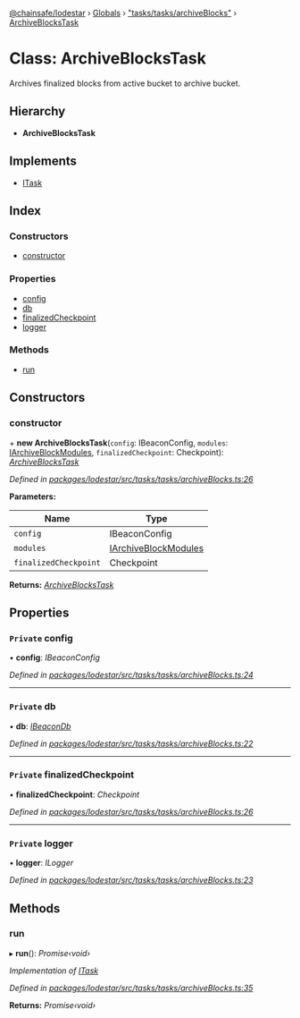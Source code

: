 [@chainsafe/lodestar](../README.md) › [Globals](../globals.md) › ["tasks/tasks/archiveBlocks"](../modules/_tasks_tasks_archiveblocks_.md) › [ArchiveBlocksTask](_tasks_tasks_archiveblocks_.archiveblockstask.md)

# Class: ArchiveBlocksTask

Archives finalized blocks from active bucket to archive bucket.

## Hierarchy

* **ArchiveBlocksTask**

## Implements

* [ITask](../interfaces/_tasks_interface_.itask.md)

## Index

### Constructors

* [constructor](_tasks_tasks_archiveblocks_.archiveblockstask.md#constructor)

### Properties

* [config](_tasks_tasks_archiveblocks_.archiveblockstask.md#private-config)
* [db](_tasks_tasks_archiveblocks_.archiveblockstask.md#private-db)
* [finalizedCheckpoint](_tasks_tasks_archiveblocks_.archiveblockstask.md#private-finalizedcheckpoint)
* [logger](_tasks_tasks_archiveblocks_.archiveblockstask.md#private-logger)

### Methods

* [run](_tasks_tasks_archiveblocks_.archiveblockstask.md#run)

## Constructors

###  constructor

\+ **new ArchiveBlocksTask**(`config`: IBeaconConfig, `modules`: [IArchiveBlockModules](../interfaces/_tasks_tasks_archiveblocks_.iarchiveblockmodules.md), `finalizedCheckpoint`: Checkpoint): *[ArchiveBlocksTask](_tasks_tasks_archiveblocks_.archiveblockstask.md)*

*Defined in [packages/lodestar/src/tasks/tasks/archiveBlocks.ts:26](https://github.com/ChainSafe/lodestar/blob/9dda0faba/packages/lodestar/src/tasks/tasks/archiveBlocks.ts#L26)*

**Parameters:**

Name | Type |
------ | ------ |
`config` | IBeaconConfig |
`modules` | [IArchiveBlockModules](../interfaces/_tasks_tasks_archiveblocks_.iarchiveblockmodules.md) |
`finalizedCheckpoint` | Checkpoint |

**Returns:** *[ArchiveBlocksTask](_tasks_tasks_archiveblocks_.archiveblockstask.md)*

## Properties

### `Private` config

• **config**: *IBeaconConfig*

*Defined in [packages/lodestar/src/tasks/tasks/archiveBlocks.ts:24](https://github.com/ChainSafe/lodestar/blob/9dda0faba/packages/lodestar/src/tasks/tasks/archiveBlocks.ts#L24)*

___

### `Private` db

• **db**: *[IBeaconDb](../interfaces/_db_api_beacon_interface_.ibeacondb.md)*

*Defined in [packages/lodestar/src/tasks/tasks/archiveBlocks.ts:22](https://github.com/ChainSafe/lodestar/blob/9dda0faba/packages/lodestar/src/tasks/tasks/archiveBlocks.ts#L22)*

___

### `Private` finalizedCheckpoint

• **finalizedCheckpoint**: *Checkpoint*

*Defined in [packages/lodestar/src/tasks/tasks/archiveBlocks.ts:26](https://github.com/ChainSafe/lodestar/blob/9dda0faba/packages/lodestar/src/tasks/tasks/archiveBlocks.ts#L26)*

___

### `Private` logger

• **logger**: *ILogger*

*Defined in [packages/lodestar/src/tasks/tasks/archiveBlocks.ts:23](https://github.com/ChainSafe/lodestar/blob/9dda0faba/packages/lodestar/src/tasks/tasks/archiveBlocks.ts#L23)*

## Methods

###  run

▸ **run**(): *Promise‹void›*

*Implementation of [ITask](../interfaces/_tasks_interface_.itask.md)*

*Defined in [packages/lodestar/src/tasks/tasks/archiveBlocks.ts:35](https://github.com/ChainSafe/lodestar/blob/9dda0faba/packages/lodestar/src/tasks/tasks/archiveBlocks.ts#L35)*

**Returns:** *Promise‹void›*
